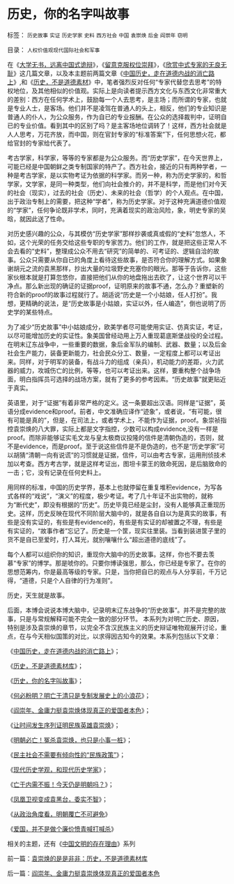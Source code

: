 # 历史，你的名字叫故事

标签： `历史故事` `实证` `历史学家` `史料` `西方社会` `中国` `袁崇焕` `后金` `阎崇年` `窃明` 

目录： `人权价值观现代国际社会和军事`

在《[大学无书，远离中国式诡辩](../../../2008/8/31/“大学无书”，远离中国式诡辩！.md)》，《[留意克服权位崇拜](../../../2008/10/10/中国式诡辩：官本位文化之权位崇拜心魔.md)》，《[欣赏中式专家的无良无耻](../../../2008/10/20/欣赏专家们之无知，无耻，与无良.md)》这几篇文章，以及本主题前两篇文章《[中国历史，走在道德内战的消亡路上](../../../2008/10/25/明末历史在儒教道德口水仗中模糊.md)》,和《[历史，不是道德素材](../../../2008/10/25/袁崇焕的是是非非：历史，不是道德素材库.md)》中，笔者强烈反对任何“专家代替您去思考”的特权地位，及其他相似的价值观。实际上是向读者提示西方文化与东西文化非常重大的差别：西方在任何学术上，鼓励每一个人去思考，是主场；而所谓的专家，也就是专业人士，是客场。他们并不是凌驾在普通人的头上，相反，他们的专业知识是普通人的仆人，为公众服务，作为自已的专业报酬。在公众的选择裁判中，证明自已的专业价值。看到其中的区别了吗？是主客场地位调转了！这样，西方社会就是人人思考，万花齐放，而中国，则在官封专家的“标准答案”下，任何思想火花，都给官封的专家给代表了。



考古学家，科学家，等等的专家都是为公众服务。而“历史学家”，在今天世界上，可能已经是中国朝鲜之类专制国家的特产了。西方社会，接近的只有两种学者，一种是考古学家，是以实物考证为依据的科学家。而另一种，称为历史学家的，和哲学家，文学家，是同一种类型，他们向社会推介的，并不是科学，而是他们对今天的社会（现实），过去的社会（历史）、未来的社会（哲学）的个人观点。在中国，出于政治专制上的需要，把这种“学者”，称为历史学家。对于这种充满道德价值观的“学家”，任何争论既非学术，同时，充满着现实的政治风险，象，明史专家的吴晗，就因此送了性命。



对历史感兴趣的公众，与其模仿“历史学家”那样抄袭或真或假的“史料”忽悠人，不如，这个光荣的任务交给这些专职的专家苦力。他们的工作，就是把这些正常人不会去看的“史料”，整理成公众不用去“研究”的简单的、可考证的、逻辑自洽的故事。公众只需要从你自已的角度上看待这些故事，是否符合你的理解方式。如果象谢胡元之流的袁黑那样，抄出大量的垃圾野史充塞你的眼光。那等于告诉你，这些家伙根本就是打算忽悠你，直接把他们从你的地盘拖出去砍了，让这个世界可以干净点。那么新出现的确证的证据proof，证明原来的故事不通，怎么办？重塑新的符合新的proof的故事过程就行了。胡适说“历史是一个小姑娘，任人打扮”。我想，更精确的说法，是“历史故事是小姑娘，实证以外，任人编造”，倒也说明了历史学的某些特点。



为了减少“历史故事”中小姑娘成分，欧美学者尽可能使用实证、仿真实证，考证，以尽可能增加历史的实证性。象美国曾经动用上万人重现葛底斯堡战役的全过程。在明末辽东战争中，一些重要的数据，象后金军队的编制、武器、数量；以及后金社会生产能力，装备更新能力，社会民众分工、数量，一定程度上都可以考证出来。同样，对于明军的装备，有战斗力的组成（亲兵），机动能力的差距，火力武器的威力，攻城伤亡的比例，等等，也可以考证出来。这样，要重构整个战争场面，明白指挥员可选择的战场方案，就有了更多的参考因素。“历史故事”就更贴近于真实。



英语里，对于“证据”有着非常严格的定义。这一条要超出汉语。同样是“证据”，英语分成evidence和proof。前者，中文准确应译作“迹象”，或者说，“有可能，很有可能是真的”，但是，在司法上，或者学术上，不能作为证据，proof。象崇祯指控袁崇焕的八大罪，实际上都是文字指控，少数可以构成evidence,没有一样是proof。而除非能够证实毛文龙与皇太极商议投隆的信件是清朝伪造的，否则，就不是evidence，而是proof。至于说这些信件是不是伪造的，也不是“历史学家”可以胡猜“清朝一向有说谎”的习惯就是证据，信件，可以由考古专家，运用刑侦技术加以考查。西方考古学，就是这样考证出，图坦卡蒙王的致命死因，是后脑致命的一击；它，没有记录在任何史料上。



用同样的标准，中国的历史学界，基本上也就停留在重复堆积evidence，为写各式各样的“戏说”，“演义”的程度，极少考证。考了几十年证不出实物的，就称为“断代史”，即没有根据的“历史”。历史毕竟已经是尘封，没有人能够真正重现历史。这样，历史反映在现代不同阶层大脑中的，就是各自自以为是真实的故事，有些是没有实证的，有些是有evidence的，有些是有实证的却被置之不理，有些是有实证的，“故事作者”忘记了。历史是一个筐，现实往里装。当看到装进筐子里的货不是自已至爱时，打人耳光，就别嚷嚷什么“超出道德的底线”了。



每个人都可以组织你的知识，重现你大脑中的历史故事。这样，你也不要去羡慕“专家”的博学。那是唬你的。只要你博读强思，那么，你已经是专家了。在你的思想范筹内，你是最高等级的专家。只是，当你把自已的观点与人分享前，千万记得，“道德，只是个人自律的行为准则”。



历史，天生就是故事。



后面，本博会说说本博大脑中，记录明末辽东战争的“历史故事”。并不是完整的故事，只是与常规解释可能不完全一致的部分环节。
本系列为对明亡历史、原因，特别是涉及袁崇焕的章节，以完全不含汉民族主义的历史辩证唯物观展开讨论，重点，在与今天相似国策的对比，以求得因古知今的效果。本系列包括以下文章：

《[中国历史，走在道德内战的消亡路上](../../../2008/10/25/明末历史在儒教道德口水仗中模糊.md)》；

《[历史，不是道德素材库](../../../2008/10/25/袁崇焕的是是非非：历史，不是道德素材库.md)》；

《[历史，你的名字叫故事](../../../2008/10/25/历史，你的名字叫故事.md)》；

《[何必粉明？明亡于清只是专制发展史上的小浪花](http://blog.sina.com.cn/s/blog_5563a64d0100axbn.html)》；

《[阎崇年、金庸力挺袁崇焕体现真正的爱国者本色](../../../2008/10/26/阎崇年、金庸力挺袁崇焕体现真正的爱国者本色.md)》；

《[让时间发生序列证明民族英雄袁崇焕](http://xn--1brw5bf0q0qbg1rug5fm60ci4ki8jdk2bi7n3uj0jak46kmzc/)》；

《[明朝必亡！冤杀袁崇焕，也只是小事一桩](http://xn--%21,-wu2cpo8gueq8ud7ef4w0icswlwlurmax4iepr7mcu0cvd2g/)》；

《[民主社会不需要有倾向性的“民族政策”](../../../2008/10/29/民主社会不需要有倾向性的“民族政策”.md)》；

《[现代历史学观，和现代历史学家](../../../2008/11/2/现代历史学观，和现代历史学家.md)》；

《[亡于内需不振！今天仍是明朝吗？](../../../2008/11/3/亡于内需不振！今天仍是明朝吗？.md)》；

《[凤凰卫视变成袁黑台，委实不智](../../../2008/11/8/凤凰卫视变成袁黑台，委实不智.md)》；

《[从政治角度看，明朝覆亡不可避免](http://blog.sina.com.cn/s/blog_5563a64d0100b1w8.html)》

《[爱国，并不是做个廉价愤青喊打喊杀](../../../2008/11/10/爱国，并不是做个廉价愤青喊打喊杀.md)》





相关的主题，还有《[中国文明的存在理由](../../../2008/11/27/血的教训：不要妖魔化敌人.md)》系列

前一篇：[袁崇焕的是是非非：历史，不是道德素材库](../../../2008/10/25/袁崇焕的是是非非：历史，不是道德素材库.md)

后一篇：[阎崇年、金庸力挺袁崇焕体现真正的爱国者本色](../../../2008/10/26/阎崇年、金庸力挺袁崇焕体现真正的爱国者本色.md)